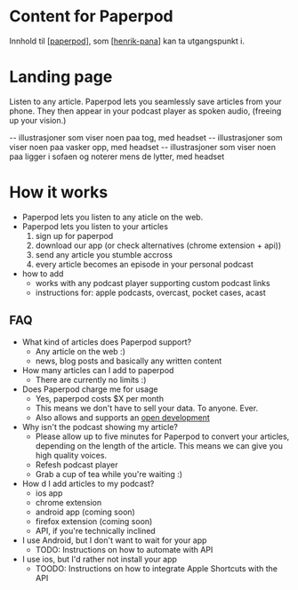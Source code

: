 # Content for Paperpod 
Innhold til [[paperpod]], som [[henrik-pana]] kan ta utgangspunkt i. 

# Landing page 
Listen to any article. 
Paperpod lets you seamlessly save articles from your phone. 
They then appear in your podcast player as spoken audio, (freeing 
up your vision.)

-- illustrasjoner som viser noen paa tog, med headset 
-- illustrasjoner som viser noen paa vasker opp, med headset 
-- illustrasjoner som viser noen paa ligger i sofaen og noterer mens de lytter, med headset 

# How it works 
* Paperpod lets you listen to any aticle on the web. 
* Paperpod lets you listen to your articles 
  1. sign up for paperpod 
  2. download our app (or check alternatives (chrome extension + api))
  3. send any article you stumble accross 
  4. every article becomes an episode in your personal podcast 
* how to add 
  * works with any podcast player supporting custom podcast links 
  * instructions for: apple podcasts, overcast, pocket cases, acast 

## FAQ
* What kind of articles does Paperpod support? 
  * Any article on the web :) 
  * news, blog posts and basically any written content 
* How many articles can I add to paperpod 
  * There are currently no limits :) 
* Does Paperpod charge me for usage 
  * Yes, paperpod costs $X per month 
  * This means we don't have to sell your data. To anyone. Ever. 
  * Also allows and supports an [open development](https://github.com/olaven/paperpod)
* Why isn't the podcast showing my article? 
  * Please allow up to five minutes for Paperpod to convert your articles, depending on the length of the article. This means we can give you high quality voices. 
  * Refesh podcast player 
  * Grab a cup of tea while you're waiting :) 
* How d I add articles to my podcast? 
  * ios app 
  * chrome extension 
  * android app (coming soon)
  * firefox extension (coming soon)
  * API, if you're technically inclined 
* I use Android, but I don't want to wait for your app 
  * TODO: Instructions on how to automate with API 
* I use ios, but I'd rather not install your app 
  * TOODO: Instructions on how to integrate Apple Shortcuts with the API 


[//begin]: # "Autogenerated link references for markdown compatibility"
[paperpod]: paperpod "Paperpod"
[henrik-pana]: henrik-pana "Henrik Pana"
[//end]: # "Autogenerated link references"